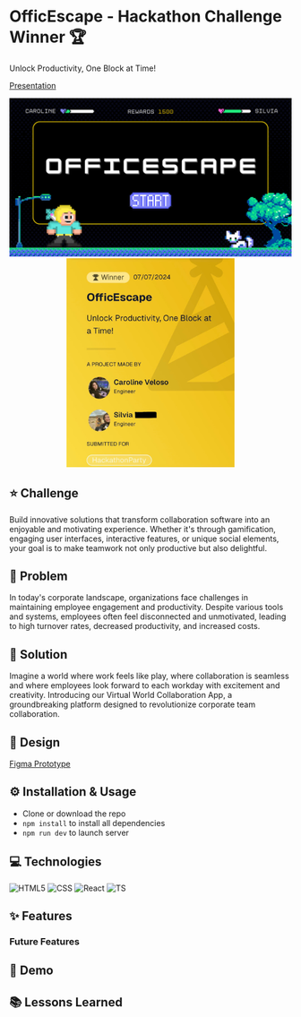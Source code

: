 # OfficEscape - Hackathon Challenge Winner 🏆

Unlock Productivity, One Block at Time!

[Presentation](https://www.canva.com/design/DAGKMJhVmjE/_WkdFZt-m9fLqjgF4FzAYg/view?utm_content=DAGKMJhVmjE&utm_campaign=designshare&utm_medium=link&utm_source=editor)

 <div align="center">

<img src="./public/imgs/officescape.png" alt="presentation of the name" width="650" >
<img src="./public/imgs/project.jpg" alt="winner project image" width="300">

 </div>

## ⭐️ Challenge

Build innovative solutions that transform collaboration software into an enjoyable and motivating experience. Whether it's through gamification, engaging user interfaces, interactive features, or unique social elements, your goal is to make teamwork not only productive but also delightful.

## 👀 Problem

In today's corporate landscape, organizations face challenges in maintaining employee engagement and productivity. Despite various tools and systems, employees often feel disconnected and unmotivated, leading to high turnover rates, decreased productivity, and increased costs.

## 🎯 Solution

Imagine a world where work feels like play, where collaboration is seamless and where employees look forward to each workday with excitement and creativity. Introducing our Virtual World Collaboration App, a groundbreaking platform designed to revolutionize corporate team collaboration.

## 🎨 Design

[Figma Prototype](https://www.figma.com/proto/m6GeQtvyMa0BRmIr4Sqs64/officescape?t=ejiDv79vTXzToVxa-1&node-id=1-9&starting-point-node-id=1%3A9)

## ⚙️ Installation & Usage

- Clone or download the repo
- `npm install` to install all dependencies
- `npm run dev` to launch server

## 💻 Technologies

![HTML5](https://img.shields.io/badge/HTML5-E34F26?style=for-the-badge&logo=html5&logoColor=white)
![CSS](https://img.shields.io/badge/CSS3-1572B6?style=for-the-badge&logo=css3&logoColor=white)
![React](https://img.shields.io/badge/React-20232A?style=for-the-badge&logo=react&logoColor=61DAFB)
![TS](https://img.shields.io/badge/TypeScript-007ACC?style=for-the-badge&logo=typescript&logoColor=white)

## ✨ Features

### Future Features

## 👀 Demo

## 📚 Lessons Learned

